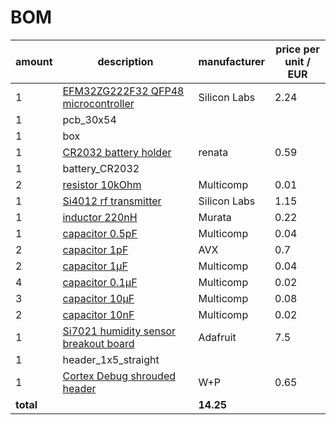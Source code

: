 # BOM

amount|description|manufacturer|price per unit / EUR
------|-----------|------------|--------------------
1|[EFM32ZG222F32 QFP48 microcontroller](https://hbe-shop.de/Art-2503912-SILICON-LABS-EFM32ZG222F32-QFP48T-MCU-32BIT-CORTEX-M0-24MHZ-TQFP-48)|Silicon Labs|2.24
1|pcb_30x54||
1|box||
1|[CR2032 battery holder](https://www.conrad.de/de/knopfzellenhalter-1-cr-2032-horizontal-durchsteckmontage-tht-l-x-b-x-h-285-x-20-x-87-mm-renata-701106-650612.html)|renata|0.59
1|battery_CR2032||
2|[resistor 10kOhm](https://hbe-shop.de/Art-2447553-MULTICOMP-MCWR08X1002FTL-DICKSCHICHTWIDERSTAND-10K-1-0125W-0805)|Multicomp|0.01
1|[Si4012 rf transmitter](https://hbe-shop.de/Art-2414359-SILICON-LABS-SI4012-C1001GT-RF-TRANSMITTER-27-960MHZ-MSOP-10)|Silicon Labs|1.15
1|[inductor 220nH](https://hbe-shop.de/Art-2470315-MURATA-LQW2BASR22J00L-INDUKTIVITAET-220NH-04A-5-820MHZ)|Murata|0.22
1|[capacitor 0.5pF](https://hbe-shop.de/Art-1759178-MULTICOMP-MC0805N0R5C500CT-KONDENSATOR-MLCC-C0G-NP0-05PF-50V-0805)|Multicomp|0.04
2|[capacitor 1pF](https://hbe-shop.de/Art-7568398-AVX-08052U1R0BAT2A-HF-KONDENSATOR-C0G-NP0-1PF-200V-0805)|AVX|0.7
2|[capacitor 1µF](https://hbe-shop.de/Art-1759422-MULTICOMP-MC0805F105Z160CT-KONDENSATOR-MLCC-Y5V-1UF-16V-0805)|Multicomp|0.04
4|[capacitor 0.1µF](https://hbe-shop.de/Art-1759167-MULTICOMP-MC0805F104Z250CT-KONDENSATOR-MLCC-Y5V-100NF-0805)|Multicomp|0.02
3|[capacitor 10µF](https://hbe-shop.de/Art-2320852-MULTICOMP-MC0805X106K6R3CT-KONDENSATOR-MLCC-X5R-10UF-63V-0805)|Multicomp|0.08
2|[capacitor 10nF](https://hbe-shop.de/Art-1759246-MULTICOMP-MC0805B103K500CT-KONDENSATOR-MLCC-X7R-10NF-50V-0805)|Multicomp|0.02
1|[Si7021 humidity sensor breakout board](http://www.exp-tech.de/adafruit-si7021-temperature-humidity-sensor-breakout-board)|Adafruit|7.5
1|header_1x5_straight||
1|[Cortex Debug shrouded header](https://www.conrad.de/de/stiftleiste-rastermass-127-mm-polzahl-gesamt-10-w-p-products-1-st-1403360.html)|W+P|0.65
|**total**||**14.25**